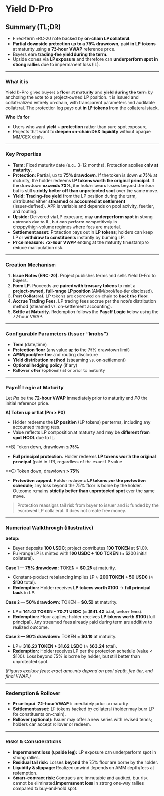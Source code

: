 # Yield D-Pro

## **Summary (TL;DR)**

* Fixed‑term ERC‑20 note backed by **on‑chain LP collateral**.
* **Partial downside protection up to a 75% drawdown**, paid **in LP tokens** at maturity using a **72‑hour VWAP** reference price.
* Buyers earn **trading‑fee yield during the term.**
* Upside comes via **LP exposure** and therefore can **underperform spot in strong rallies** due to impermanent loss (IL).

***

### What it is

Yield D-Pro gives buyers a **floor at maturity** and **yield during the term** by anchoring the note to a project‑owned LP position. It is issued and collateralized entirely on‑chain, with transparent parameters and auditable collateral. The protection leg pays out **in LP tokens** from the collateral stack.

**Who it’s for**

* Users who want **yield + protection** rather than pure spot exposure.
* Projects that want to **deepen on‑chain DEX liquidity** without opaque MM/CEX deals.

***

### Key Properties

* **Term:** Fixed maturity date (e.g., 3–12 months). Protection applies **only at maturity**.
* **Protection:** Partial, up to **75% drawdown**. If the token is down **≤ 75%** at maturity, the holder redeems **LP tokens worth the original principal**. If the drawdown **exceeds 75%**, the holder bears losses beyond the floor but is still **strictly better off than unprotected spot** over the same move.
* **Yield:** **Trading‑fee yield** from the LP position during the term, distributed either **streamed** or **accounted at settlement** (issuer‑defined). APR is variable and depends on pool activity, fee tier, and routing.
* **Upside:** Delivered via LP exposure; may **underperform spot** in strong uptrends due to IL, but can perform competitively in choppy/high‑volume regimes where fees are material.
* **Settlement asset:** Protection pays out in **LP tokens**; holders can keep LP or **withdraw to constituents** instantly by burning LP.
* **Price measure:** **72‑hour VWAP** ending at the maturity timestamp to reduce manipulation risk.

***

### Creation Mechanism

1. **Issue Notes (ERC‑20).** Project publishes terms and sells Yield D-Pro to buyers.
2. **Form LP.** Proceeds are **paired with treasury tokens** to mint a **project‑owned, full‑range LP position** (AMM/pool/fee‑tier disclosed).
3. **Post Collateral.** LP tokens are escrowed on‑chain to **back the floor**.
4. **Accrue Trading Fees.** LP trading fees accrue per the note’s distribution method (streamed vs. on‑settlement accounting).
5. **Settle at Maturity.** Redemption follows the **Payoff Logic** below using the 72‑hour VWAP.

***

### Configurable Parameters (Issuer “knobs”)

* **Term** (date/time)
* **Protection floor** (any value **up to** the 75% drawdown limit)
* **AMM/pool/fee‑tier** and routing disclosure
* **Yield distribution method** (streaming vs. on‑settlement)
* **Optional hedging policy** (if any)
* **Rollover offer** (optional) at or prior to maturity

***

### Payoff Logic at Maturity

Let _Pm_ be the **72‑hour VWAP** immediately prior to maturity and _P0_ the initial reference price.

**A) Token up or flat (Pm ≥ P0)**

* Holder redeems the **LP position** (LP tokens) per terms, including any accounted trading fees.
* Value reflects LP composition at maturity and may be **different from spot HODL** due to IL.

\*\*B) Token down, drawdown **≤ 75%**

* **Full principal protection.** Holder redeems **LP tokens worth the original principal** (paid in LP), regardless of the exact LP value.

\*\*C) Token down, drawdown **> 75%**

* **Protection capped.** Holder redeems **LP tokens per the protection schedule**; any loss beyond the 75% floor is borne by the holder. Outcome remains **strictly better than unprotected spot** over the same move.

> Protection reassigns tail risk from buyer to issuer and is funded by the escrowed LP collateral. It does not create free money.

***

### Numerical Walkthrough (illustrative)

**Setup:**

* Buyer deposits **100 USDC**; project contributes **100 TOKEN** at $1.00.
* Full‑range LP is minted with **100 USDC + 100 TOKEN** (≈ $200 initial collateral).

**Case 1 — 75% drawdown:** TOKEN = **$0.25** at maturity.

* Constant‑product rebalancing implies LP ≈ **200 TOKEN + 50 USDC** (≈ **$100** total).
* **Redemption:** Holder receives **LP tokens worth $100** → **full principal back** in LP.

**Case 2 — 50% drawdown:** TOKEN = **$0.50** at maturity.

* LP ≈ **141.42 TOKEN + 70.71 USDC** (≈ **$141.42** total, before fees).
* **Redemption:** Floor applies; holder receives **LP tokens worth $100** (full principal). Any streamed fees already paid during term are additive to realized outcome.

**Case 3 — 90% drawdown:** TOKEN = **$0.10** at maturity.

* LP ≈ **316.23 TOKEN + 31.62 USDC** (≈ **$63.24** total).
* **Redemption:** Holder receives LP per the protection schedule (value < $100). Loss beyond 75% is borne by holder, but still better than unprotected spot.

_(Figures exclude fees; exact amounts depend on pool depth, fee tier, and final VWAP.)_

***

### Redemption & Rollover

* **Price input:** **72‑hour VWAP** immediately prior to maturity.
* **Settlement asset:** LP tokens backed by collateral (holder may burn LP for constituents on‑chain).
* **Rollover (optional):** Issuer may offer a new series with revised terms; holders can accept rollover or redeem.

***

### Risks & Considerations

* **Impermanent loss (upside leg):** LP exposure can underperform spot in strong rallies.
* **Residual tail risk:** Losses **beyond** the 75% floor are borne by the holder.
* **Liquidity & slippage:** Realized unwind depends on AMM depth/fees at redemption.
* **Smart‑contract risk:** Contracts are immutable and audited, but risk cannot be eliminated.**impermanent loss** in strong one‑way rallies compared to buy‑and‑hold spot.

